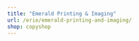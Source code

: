 ```yaml
---
title: "Emerald Printing & Imaging"
url: /erie/emerald-printing-and-imaging/
shop: copyshop
---
```

